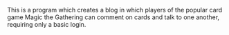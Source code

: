 This is a program which creates a blog in which players of the popular card game Magic the Gathering can comment on cards and talk to one another, requiring only a basic login. 
